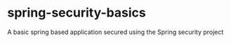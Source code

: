 # spring-security-basics
A basic spring based application secured using the Spring security project
